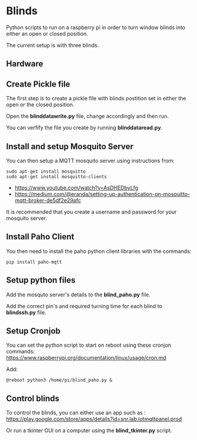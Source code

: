 # Blinds
Python scripts to run on a raspberry pi in order to turn window blinds into either an open or closed position.

The current setup is with three blinds.

## Hardware

## Create Pickle file

The first step is to create a pickle file with blinds postition set in either the open or the closed position.

Open the **blinddatawrite.py** file, change accordingly and then run.

You can verfify the file you create by running **blinddataread.py**.

## Install and setup Mosquito Server

You can then setup a MQTT mosquito server using instructions from:
```
sudo apt-get install mosquitto
sudo apt-get install mosquitto-clients
```
* https://www.youtube.com/watch?v=AsDHEDbyLfg 
* https://medium.com/@eranda/setting-up-authentication-on-mosquitto-mqtt-broker-de5df2e29afc

It is recommended that you create a username and password for your mosquito server.

## Install Paho Client 

You then need to install the paho python client libraries with the commands:
```
pip install paho-mqtt
```

## Setup python files 

Add the mosquto server's details to the **blind_paho.py** file.

Add the correct pin's and required turning time for each blind to **blindssh.py** file.

## Setup Cronjob

You can set the python script to start on reboot using these cronjon commands:
https://www.raspberrypi.org/documentation/linux/usage/cron.md 

Add:
```
@reboot python3 /home/pi/blind_paho.py &
```

## Control blinds

To control the blinds, you can either use an app such as :
https://play.google.com/store/apps/details?id=snr.lab.iotmqttpanel.prod

Or run a tkinter GUI on a computer using the **blind_tkinter.py** script.
